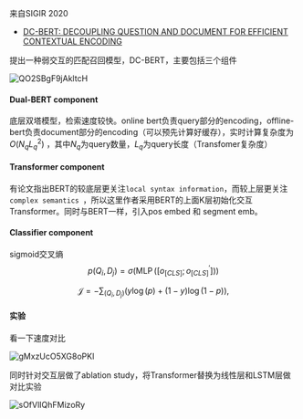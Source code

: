 来自SIGIR 2020

- [DC-BERT: DECOUPLING QUESTION AND DOCUMENT FOR EFFICIENT CONTEXTUAL ENCODING](https://arxiv.org/pdf/2002.12591.pdf)

提出一种弱交互的匹配召回模型，DC-BERT，主要包括三个组件

![QO2SBgF9jAkltcH](https://i.loli.net/2021/04/13/QO2SBgF9jAkltcH.png)

#### Dual-BERT component

底层双塔模型，检索速度较快。online bert负责query部分的encoding，offline-bert负责document部分的encoding（可以预先计算好缓存），实时计算复杂度为 $O(N_q L_q^2)$ ，其中$N_q$为query数量，$L_q$为query长度（Transfomer复杂度）

#### Transformer component

有论文指出BERT的较底层更关注`local syntax information`，而较上层更关注`complex semantics `，所以这里作者采用BERT的上面K层初始化交互Transformer。同时与BERT一样，引入pos embed 和 segment emb。

#### Classifier component

sigmoid交叉熵
$$
p\left(Q_{i}, D_{j}\right)=\sigma\left(\operatorname{MLP}\left(\left[o_{[C L S]} ; o_{[C L S]}^{\prime}\right]\right)\right)
$$

$$
\mathcal{J}=-\sum_{\left(Q_{i}, D_{j}\right)}(y \log (p)+(1-y) \log (1-p)),
$$

#### 实验

看一下速度对比

![gMxzUcO5XG8oPKl](https://i.loli.net/2021/04/13/gMxzUcO5XG8oPKl.png)

同时针对交互层做了ablation study，将Transformer替换为线性层和LSTM层做对比实验

![sOfVlIQhFMizoRy](https://i.loli.net/2021/04/13/sOfVlIQhFMizoRy.png)